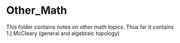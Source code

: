 # Other_Math
This folder contains notes on other math topics.  Thus far it contains  
1.) McCleary (general and algebraic topology)
